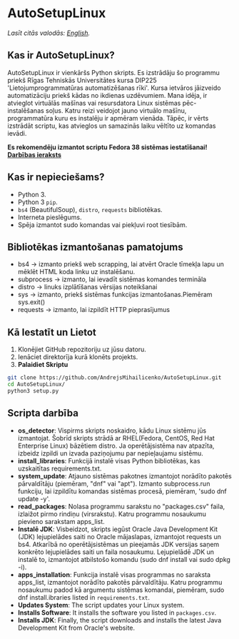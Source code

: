 # AutoSetupLinux
*Lasīt citās valodās: [English](README.md).*

## Kas ir AutoSetupLinux?
AutoSetupLinux ir vienkāršs Python skripts. Es izstrādāju šo programmu priekš Rīgas Tehniskās Universitātes kursa DIP225 'Lietojumprogrammatūras automatizēšanas rīki'. Kursa ietvāros jāizveido automatizāciju priekš kādas no ikdienas uzdēvumiem. Mana idēja, ir atvieglot virtuālās mašīnas vai resursdatora Linux sistēmas pēc-instalēšanas soļus. Katru reizi veidojot jauno virtuālo mašīnu, programmatūra kuru es instalēju ir apmēram vienāda. Tāpēc, ir vērts izstrādāt scriptu, kas atvieglos un samazinās laiku vēltīto uz komandas ievādi.<br>

**Es rekomendēju izmantot scriptu Fedora 38 sistēmas iestatīšanai!**<br>
[**Darbības ieraksts**](https://youtu.be/o0E2nqz1uCs)

## Kas ir nepieciešams?
- Python 3.
- Python 3 `pip`.
- `bs4` (BeautifulSoup), `distro`, `requests` bibliotēkas.
- Interneta pieslēgums.
- Spēja izmantot sudo komandas vai piekļuvi root tiesībām.

## Bibliotēkas izmantošanas pamatojums
- bs4 -> izmanto priekš web scrapping, lai atvērt Oracle tīmekļa lapu un mēklēt HTML koda linku uz instalēšanu.
- subprocess -> izmanto, lai ievadīt sistēmas komandes termināla
- distro -> linuks izplātīšanas vērsijas noteikšanai
- sys -> izmanto, priekš sistēmas funkcijas izmantošanas.Piemēram sys.exit()
- requests -> izmanto, lai izpildīt HTTP pieprasījumus

## Kā Iestatīt un Lietot
1. Klonējiet GitHub repozitoriju uz jūsu datoru.
2. Ienāciet direktorīja kurā klonēts projekts.
2. **Palaidiet Skriptu**

```bash
git clone https://github.com/AndrejsMihailicenko/AutoSetupLinux.git
cd AutoSetupLinux/
python3 setup.py
```
## Scripta darbība
- **os_detector**: Vispirms skripts noskaidro, kādu Linux sistēmu jūs izmantojat. Šobrīd skripts strādā ar RHEL(Fedora, CentOS, Red Hat Enterprise Linux) bāzētiem distro. Ja operētājsistēma nav atpazīta, izbeidz izpildi un izvada paziņojumu par nepieļaujamu sistēmu.
- **install_libraries**: Funkcijā instalē visas Python bibliotēkas, kas uzskaitītas requirements.txt.
- **system_update**: Atjauno sistēmas pakotnes izmantojot norādīto pakotēs pārvaldītāju (piemēram, "dnf" vai "apt").
Izmanto subprocess.run funkciju, lai izpildītu komandas sistēmas procesā, piemēram, 'sudo dnf update -y'.
- **read_packages**: Nolasa programmu sarakstu no "packages.csv" faila, izlaižot pirmo rindiņu (virsrakstu).
Katru programmu nosaukumu pievieno sarakstam apps_list.
- **Instalē JDK**: Visbeidzot, skripts iegūst Oracle Java Development Kit (JDK) lejupielādes saiti no Oracle mājaslapas, izmantojot requests un bs4.
Atkarībā no operētājsistēmas un pieejamās JDK versijas saņem konkrēto lejupielādes saiti un faila nosaukumu.
Lejupielādē JDK un instalē to, izmantojot atbilstošo komandu (sudo dnf install vai sudo dpkg -i).
- **apps_installation**: Funkcija instalē visas programmas no saraksta apps_list, izmantojot norādīto pakotēs pārvaldītāju.
Katru programmu nosaukumu padod kā argumentu sistēmas komandai, piemēram, sudo dnf install.ibraries listed in `requirements.txt`.
- **Updates System**: The script updates your Linux system.
- **Installs Software**: It installs the software you listed in `packages.csv`.
- **Installs JDK**: Finally, the script downloads and installs the latest Java Development Kit from Oracle's website.
